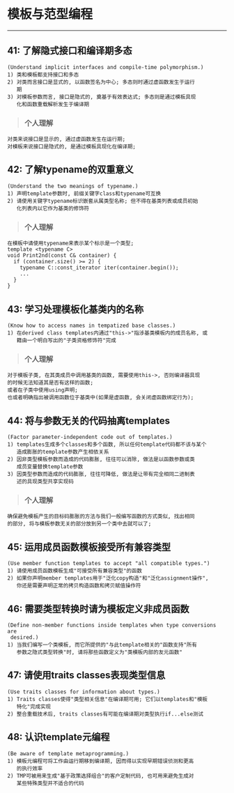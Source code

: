 # **模板与范型编程** #
***




## **41: 了解隐式接口和编译期多态** ##
    (Understand implicit interfaces and compile-time polymorphism.)
    1) 类和模板都支持接口和多态
    2) 对类而言接口是显式的, 以函数签名为中心; 多态则时通过虚函数发生于运行
       期
    3) 对模板参数而言, 接口是隐式的, 奠基于有效表达式; 多态则是通过模板具现
       化和函数重载解析发生于编译期
> ### **个人理解**
    对类来说接口是显示的, 通过虚函数发生在运行期;
    对模板来说接口是隐式的, 是通过模板具现化在编译期;



## **42: 了解typename的双重意义** ##
    (Understand the two meanings of typename.)
    1) 声明template参数时, 前缀关键字class和typename可互换
    2) 请使用关键字typename标识嵌套从属类型名称; 但不得在基类列表或成员初始
       化列表内以它作为基类的修饰符
> ### **个人理解**
    在模板中请使用typename来表示某个标示是一个类型;
    template <typename C>
    void Print2nd(const C& container) {
      if (container.size() >= 2) {
        typename C::const_iterator iter(container.begin());
        ...
      }
    }



## **43: 学习处理模板化基类内的名称** ##
    (Know how to access names in tempatized base classes.)
    1) 在derived class templates内通过"this->"指涉基类模板内的成员名称, 或
       籍由一个明白写出的"子类资格修饰符"完成 
> ### **个人理解**
    对于模板子类, 在其类成员中调用基类的函数, 需要使用this->, 否则编译器具现
    的时候无法知道其是否有这样的函数;
    或者在子类中使用using声明;
    也或者明确指出被调用函数位于基类中(如果是虚函数, 会关闭虚函数绑定行为);


## **44: 将与参数无关的代码抽离templates** ##
    (Factor parameter-independent code out of templates.)
    1) templates生成多个classes和多个函数, 所以任何template代码都不该与某个
       造成膨胀的template参数产生相依关系
    2) 因非类型模板参数而造成的代码膨胀, 往往可以消除, 做法是以函数参数或类
       成员变量替换template参数
    3) 因类型参数而造成的代码膨胀, 往往可降低, 做法是让带有完全相同二进制表
       述的具现类型共享实现码
> ### **个人理解**
    确保避免模板产生的目标码膨胀的方法与我们一般编写函数的方式类似, 找出相同
    的部分, 将与模板参数无关的部分放到另一个类中去就可以了;



## **45: 运用成员函数模板接受所有兼容类型** ##
    (Use member function templates to accept "all compatible types.")
    1) 请使用成员函数模板生成"可接受所有兼容类型"的函数
    2) 如果你声明member templates用于"泛化copy构造"和"泛化assignment操作", 
       你还是需要声明正常的拷贝构造函数和拷贝赋值操作符



## **46: 需要类型转换时请为模板定义非成员函数** ##
    (Define non-member functions inside templates when type conversions are 
     desired.)
    1) 当我们编写一个类模板, 而它所提供的"与此template相关的"函数支持"所有
       参数之隐式类型转换"时, 请将那些函数定义为"类模板内部的友元函数"



## **47: 请使用traits classes表现类型信息** ##
    (Use traits classes for information about types.)
    1) Traits classes使得"类型相关信息"在编译期可用; 它们以templates和"模板 
       特化"完成实现
    2) 整合重载技术后, traits classes有可能在编译期对类型执行if...else测试



## **48: 认识template元编程** ##
    (Be aware of template metaprogramming.)
    1) 模板元编程可将工作由运行期移到编译期, 因而得以实现早期错误侦测和更高
       的执行效率
    2) TMP可被用来生成"基于政策选择组合"的客户定制代码, 也可用来避免生成对
       某些特殊类型并不适合的代码

